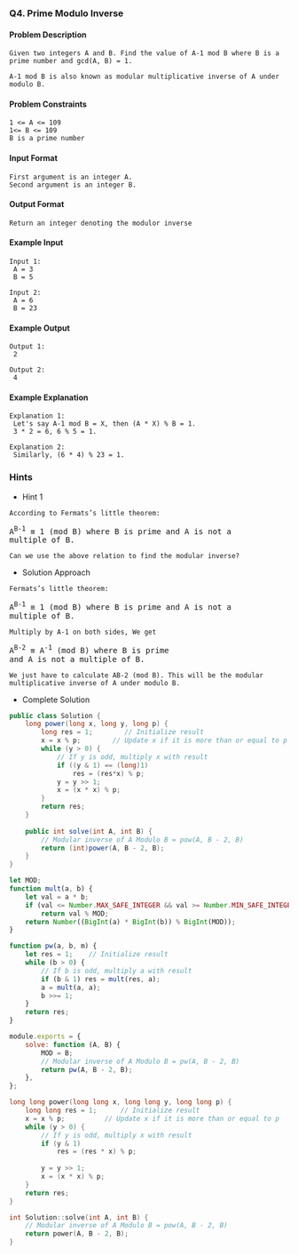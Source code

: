 ### Q4. Prime Modulo Inverse
#### Problem Description
```text
Given two integers A and B. Find the value of A-1 mod B where B is a 
prime number and gcd(A, B) = 1.

A-1 mod B is also known as modular multiplicative inverse of A under 
modulo B.
```
#### Problem Constraints
```text
1 <= A <= 109
1<= B <= 109
B is a prime number
```
#### Input Format
```text
First argument is an integer A.
Second argument is an integer B.
```
#### Output Format
```text
Return an integer denoting the modulor inverse
```
#### Example Input
```text
Input 1:
 A = 3
 B = 5
 
Input 2:
 A = 6
 B = 23
```
#### Example Output
```text
Output 1:
 2
 
Output 2:
 4
```
#### Example Explanation
```text
Explanation 1:
 Let's say A-1 mod B = X, then (A * X) % B = 1.
 3 * 2 = 6, 6 % 5 = 1.

Explanation 2:
 Similarly, (6 * 4) % 23 = 1.
```
### Hints
* Hint 1
```text
According to Fermats’s little theorem:
```

<div>
<pre>A<sup>B-1</sup> ≡ 1 (mod B) where B is prime and A is not a 
multiple of B.</pre>
</div>

```text
Can we use the above relation to find the modular inverse?
```
* Solution Approach
```text
Fermats’s little theorem:
```
<div>
<pre>A<sup>B-1</sup> ≡ 1 (mod B) where B is prime and A is not a 
multiple of B.</pre>
</div> 

```text
Multiply by A-1 on both sides, We get
```

<div>
<pre>A<sup>B-2</sup> ≡ A<sup>-1</sup> (mod B) where B is prime 
and A is not a multiple of B.</pre>
</div>

```text
We just have to calculate AB-2 (mod B). This will be the modular multiplicative inverse of A under modulo B.
```

* Complete Solution
```java
public class Solution {
    long power(long x, long y, long p) { 
        long res = 1;        // Initialize result 
        x = x % p;        // Update x if it is more than or equal to p 
        while (y > 0) { 
            // If y is odd, multiply x with result 
            if ((y & 1) == (long)1) 
                res = (res*x) % p; 
            y = y >> 1; 
            x = (x * x) % p; 
        }
        return res; 
    }
    
    public int solve(int A, int B) {
        // Modular inverse of A Modulo B = pow(A, B - 2, B)
        return (int)power(A, B - 2, B);
    }
}
```

```javascript
let MOD;
function mult(a, b) {
    let val = a * b;
    if (val <= Number.MAX_SAFE_INTEGER && val >= Number.MIN_SAFE_INTEGER)
        return val % MOD;
    return Number((BigInt(a) * BigInt(b)) % BigInt(MOD));
}

function pw(a, b, m) {
    let res = 1;    // Initialize result 
    while (b > 0) {
        // If b is odd, multiply a with result 
        if (b & 1) res = mult(res, a);
        a = mult(a, a);
        b >>= 1;
    }
    return res;
}

module.exports = {
    solve: function (A, B) {
        MOD = B;
        // Modular inverse of A Modulo B = pw(A, B - 2, B)
        return pw(A, B - 2, B);
    },
};
```

```cpp
long long power(long long x, long long y, long long p) { 
    long long res = 1;      // Initialize result 
    x = x % p;          // Update x if it is more than or equal to p 
    while (y > 0) { 
        // If y is odd, multiply x with result 
        if (y & 1) 
            res = (res * x) % p; 
   
        y = y >> 1; 
        x = (x * x) % p; 
    } 
    return res; 
} 

int Solution::solve(int A, int B) {
    // Modular inverse of A Modulo B = pow(A, B - 2, B)
    return power(A, B - 2, B);
}
```


